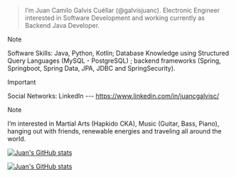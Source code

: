 > I’m Juan Camilo Galvis Cuéllar (@galvisjuanc).
> Electronic Engineer interested in Software Development and working currently as Backend Java Developer.


> [!NOTE]
> Software Skills: Java, Python, Kotlin; Database Knowledge using Structured Query Languages (MySQL - PostgreSQL) ; backend frameworks (Spring, Springboot, Spring Data, JPA, JDBC and SpringSecurity). 

> [!IMPORTANT]
> Social Networks:
> LinkedIn --- https://www.linkedin.com/in/juancgalvisc/

> [!NOTE]
> I’m interested in Martial Arts (Hapkido CKA), Music (Guitar, Bass, Piano), hanging out with friends, renewable energies and traveling all around the world.

[![Juan's GitHub stats](https://github-readme-stats.vercel.app/api?username=galvisjuanc&hide=contribs,stars&show=prs_merged_percentage&show_icons=true&theme=dark#gh-dark-mode-only)](https://github.com/anuraghazra/github-readme-stats#gh-dark-mode-only)

[![Juan's GitHub stats](https://github-readme-stats.vercel.app/api?username=galvisjuanc&hide=contribs,stars&show=prs_merged_percentage&show_icons=true&theme=default#gh-light-mode-only)](https://github.com/anuraghazra/github-readme-stats#gh-light-mode-only)

<!---
galvisjuanc/galvisjuanc is a ✨ special ✨ repository because its `README.md` (this file) appears on your GitHub profile.
You can click the Preview link to take a look at your changes.
--->
